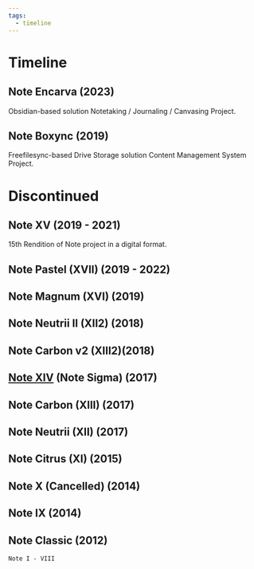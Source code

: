 ```yaml
---
tags:
  - timeline
---
```

# Timeline

## Note Encarva (2023)
Obsidian-based solution Notetaking / Journaling / Canvasing Project.
## Note Boxync (2019)
Freefilesync-based Drive Storage solution Content Management System Project.
# Discontinued
## Note XV (2019 - 2021)
15th Rendition of Note project in a digital format.

## Note Pastel (XVII) (2019 - 2022)
## Note Magnum (XVI) (2019)
## Note Neutrii II (XII2) (2018)
## Note Carbon v2 (XIII2)(2018)
## [Note XIV](note/note-xiv/note-xiv.md) (Note Sigma) (2017)
## Note Carbon (XIII) (2017)
## Note Neutrii (XII) (2017)
## Note Citrus (XI) (2015)
## Note X (Cancelled) (2014)
## Note IX (2014)
## Note Classic (2012)
`Note I - VIII`
